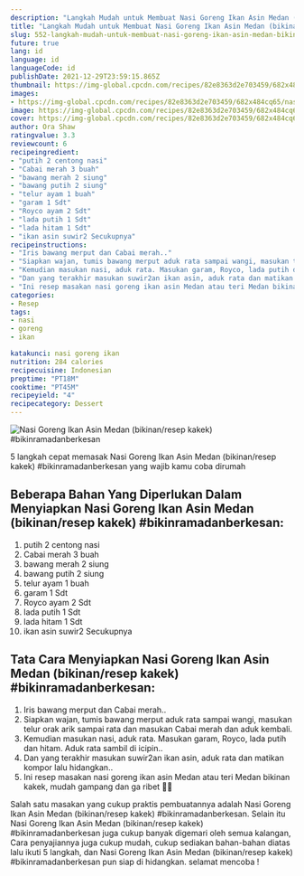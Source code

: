 ```yaml
---
description: "Langkah Mudah untuk Membuat Nasi Goreng Ikan Asin Medan (bikinan/resep kakek) #bikinramadanberkesan Anti Gagal"
title: "Langkah Mudah untuk Membuat Nasi Goreng Ikan Asin Medan (bikinan/resep kakek) #bikinramadanberkesan Anti Gagal"
slug: 552-langkah-mudah-untuk-membuat-nasi-goreng-ikan-asin-medan-bikinan-resep-kakek-bikinramadanberkesan-anti-gagal
future: true
lang: id
language: id
languageCode: id
publishDate: 2021-12-29T23:59:15.865Z 
thumbnail: https://img-global.cpcdn.com/recipes/82e8363d2e703459/682x484cq65/nasi-goreng-ikan-asin-medan-bikinanresep-kakek-bikinramadanberkesan-foto-resep-utama.png
images:
- https://img-global.cpcdn.com/recipes/82e8363d2e703459/682x484cq65/nasi-goreng-ikan-asin-medan-bikinanresep-kakek-bikinramadanberkesan-foto-resep-utama.png
image: https://img-global.cpcdn.com/recipes/82e8363d2e703459/682x484cq65/nasi-goreng-ikan-asin-medan-bikinanresep-kakek-bikinramadanberkesan-foto-resep-utama.png
cover: https://img-global.cpcdn.com/recipes/82e8363d2e703459/682x484cq65/nasi-goreng-ikan-asin-medan-bikinanresep-kakek-bikinramadanberkesan-foto-resep-utama.png
author: Ora Shaw
ratingvalue: 3.3
reviewcount: 6
recipeingredient:
- "putih 2 centong nasi"
- "Cabai merah 3 buah"
- "bawang merah 2 siung"
- "bawang putih 2 siung"
- "telur ayam 1 buah"
- "garam 1 Sdt"
- "Royco ayam 2 Sdt"
- "lada putih 1 Sdt"
- "lada hitam 1 Sdt"
- "ikan asin suwir2 Secukupnya"
recipeinstructions:
- "Iris bawang merput dan Cabai merah.."
- "Siapkan wajan, tumis bawang merput aduk rata sampai wangi, masukan telur orak arik sampai rata dan masukan Cabai merah dan aduk kembali."
- "Kemudian masukan nasi, aduk rata. Masukan garam, Royco, lada putih dan hitam. Aduk rata sambil di icipin.."
- "Dan yang terakhir masukan suwir2an ikan asin, aduk rata dan matikan kompor lalu hidangkan.."
- "Ini resep masakan nasi goreng ikan asin Medan atau teri Medan bikinan kakek, mudah gampang dan ga ribet 👏🏻"
categories:
- Resep
tags:
- nasi
- goreng
- ikan

katakunci: nasi goreng ikan 
nutrition: 284 calories
recipecuisine: Indonesian
preptime: "PT18M"
cooktime: "PT45M"
recipeyield: "4"
recipecategory: Dessert
---
```



![Nasi Goreng Ikan Asin Medan (bikinan/resep kakek) #bikinramadanberkesan](https://img-global.cpcdn.com/recipes/82e8363d2e703459/682x484cq65/nasi-goreng-ikan-asin-medan-bikinanresep-kakek-bikinramadanberkesan-foto-resep-utama.png)

5 langkah cepat memasak  Nasi Goreng Ikan Asin Medan (bikinan/resep kakek) #bikinramadanberkesan yang wajib kamu coba dirumah

<!--inarticleads1-->

## Beberapa Bahan Yang Diperlukan Dalam Menyiapkan Nasi Goreng Ikan Asin Medan (bikinan/resep kakek) #bikinramadanberkesan:

1. putih 2 centong nasi
1. Cabai merah 3 buah
1. bawang merah 2 siung
1. bawang putih 2 siung
1. telur ayam 1 buah
1. garam 1 Sdt
1. Royco ayam 2 Sdt
1. lada putih 1 Sdt
1. lada hitam 1 Sdt
1. ikan asin suwir2 Secukupnya



<!--inarticleads2-->

## Tata Cara Menyiapkan Nasi Goreng Ikan Asin Medan (bikinan/resep kakek) #bikinramadanberkesan:

1. Iris bawang merput dan Cabai merah..
1. Siapkan wajan, tumis bawang merput aduk rata sampai wangi, masukan telur orak arik sampai rata dan masukan Cabai merah dan aduk kembali.
1. Kemudian masukan nasi, aduk rata. Masukan garam, Royco, lada putih dan hitam. Aduk rata sambil di icipin..
1. Dan yang terakhir masukan suwir2an ikan asin, aduk rata dan matikan kompor lalu hidangkan..
1. Ini resep masakan nasi goreng ikan asin Medan atau teri Medan bikinan kakek, mudah gampang dan ga ribet 👏🏻




Salah satu masakan yang cukup praktis pembuatannya adalah  Nasi Goreng Ikan Asin Medan (bikinan/resep kakek) #bikinramadanberkesan. Selain itu  Nasi Goreng Ikan Asin Medan (bikinan/resep kakek) #bikinramadanberkesan  juga cukup banyak digemari oleh semua kalangan, Cara penyajiannya juga cukup mudah, cukup sediakan bahan-bahan diatas lalu ikuti 5 langkah, dan  Nasi Goreng Ikan Asin Medan (bikinan/resep kakek) #bikinramadanberkesan  pun siap di hidangkan. selamat mencoba !
